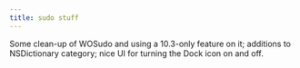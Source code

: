 ```yaml
---
title: sudo stuff
---
```


Some clean-up of WOSudo and using a 10.3-only feature on it; additions to NSDictionary category; nice UI for turning the Dock icon on and off.
